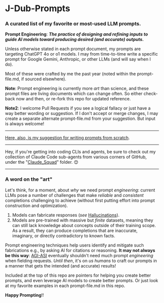 # J-Dub-Prompts

### A curated list of my favorite or most-used LLM prompts.

**Prompt Engineering**: ***The practice of designing and refining inputs to guide AI models toward producing desired (and accurate) outputs.***

Unless otherwise stated in each prompt document, my prompts are targeting ChatGPT 4o or o1 models.  I may from time-to-time write a specific prompt for Google Gemini, Anthropic, or other LLMs (and will say when I do).

Most of these were crafted by me the past year (noted within the prompt-file.md, if sourced elsewhere).

**Note**: Prompt engineering is currently more *art* than science, and these prompt files are living documents which can change often.  So either check-back now and then, or re-fork this repo for updated reference.

**Note2**: I welcome Pull Requests if you see a logical fallacy or just have a way better wording or suggestion.  If I don't accept or merge changes, I may create a separate alternate prompt-file.md from your suggestion. But input is always welcome!

---

[Here, also, is my suggestion for writing prompts from scratch](https://github.com/J-DubApps/J-Dub-Prompts/blob/main/1-Elements-of-a-Good-Prompt.md).

---

Hey, if you're getting into coding CLIs and agents, be sure to check out my collection of Claude Code sub-agents from various corners of GitHub, under the "[Claude_Squad](https://github.com/J-DubApps/J-Dub-Prompts/tree/main/Claude_Squad)" folder. 😊

---


### A word on the "art"

Let's think, for a moment, about *why* we need prompt *engineering*: current LLMs pose a number of challenges that make *reliable* and *consistent* completions challenging to achieve (without first putting effort into prompt construction and optimization).

1. Models can fabricate responses (*see* [Hallucinations](https://en.wikipedia.org/wiki/Hallucination_(artificial_intelligence))).
2. Models are pre-trained with massive but *finite* datasets, meaning they can still lack knowledge about concepts outside of their training scope. As a result, they can produce completions that are inaccurate, imaginary, or directly contradictory to known facts.

Prompt engineering techniques help users identify and mitigate such fabrications e.g., by asking AI for citations or reasoning.  **It may not always be this way**: [AGI-ASI](https://en.wikipedia.org/wiki/Artificial_general_intelligence) eventually shouldn't need much prompt *engineering* when fielding requests. *Until then*, it's on *us humans* to craft our prompts in a manner that gets the intended (and accurate) results!

Included at the top of this repo are pointers for helping you create better prompts, and even leverage AI models to create better prompts.  Or just look at my favorite examples in each prompt-file.md in this repo.

**Happy Prompting**!!
